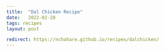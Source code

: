 ```yaml
---
title:  "Dal Chicken Recipe"
date:   2022-02-28
tags: recipes
layout: post

redirect: https://nchahare.github.io/recipes/dalchicken/
---
```

